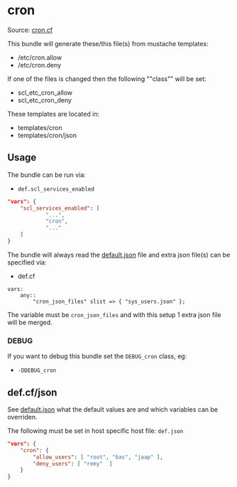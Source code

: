 
# cron

Source: [cron.cf](/services/cron.cf)

This bundle will generate these/this file(s) from mustache templates:
 * /etc/cron.allow
 * /etc/cron.deny

If one of the files is changed then the following ""class"" will be set:
 * scl_etc_cron_allow
 * scl_etc_cron_deny

These templates are located in:
 * templates/cron
 * templates/cron/json

## Usage

The bundle can be run via:
 * `def.scl_services_enabled` 
```json
"vars": {
    "scl_services_enabled": [
            "...",
            "cron",
            "..."
    ]
}
```

The bundle will always read the [default.json](/templates/cron/json/default.json) file
and extra json file(s) can be specified via:
 * def.cf
```
vars:
    any::
        "cron_json_files" slist => { "sys_users.json" };
```

The variable must be `cron_json_files` and with this setup 1 extra json file will be merged.

###  DEBUG 

If you want to debug this bundle set the `DEBUG_cron` class, eg:
 * `-DDEBUG_cron`

## def.cf/json

See [default.json](/templates/cron/json/default.json) what the default values are and
which variables can be overriden.

The following must be set in host specific host file: `def.json`
```json
"vars": {
    "cron": {
        "allow_users": [ "root", "bas", "jaap" ],
        "deny_users": [ "remy"  ]
    }
}
```
